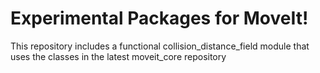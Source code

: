 Experimental Packages for MoveIt!
=================================

This repository includes a functional collision_distance_field module that uses the classes in the latest moveit_core repository

